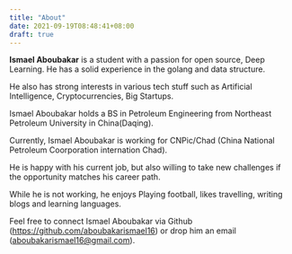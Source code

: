```yaml
---
title: "About"
date: 2021-09-19T08:48:41+08:00
draft: true
---
```


**Ismael Aboubakar** is a student with a passion for open source, Deep Learning. He has a solid experience in the golang and data structure.

He also has strong interests in various tech stuff such as Artificial Intelligence, Cryptocurrencies, Big Startups.

Ismael Aboubakar holds a BS in Petroleum Engineering from Northeast Petroleum University in China(Daqing).

Currently, Ismael Aboubakar is working for CNPic/Chad (China National Petroleum Coorporation internation Chad).

He is happy with his current job, but also willing to take new challenges if the opportunity matches his career path.

While he is not working, he enjoys Playing football, likes travelling, writing blogs and learning languages.

Feel free to connect Ismael Aboubakar via Github (https://github.com/aboubakarismael16) or drop him an email (aboubakarismael16@gmail.com).

